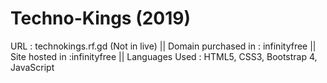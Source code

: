 # Techno-Kings (2019)
URL : technokings.rf.gd (Not in live) ||
Domain purchased in : infinityfree ||
Site hosted in :infinityfree ||
Languages Used : HTML5, CSS3, Bootstrap 4, JavaScript
